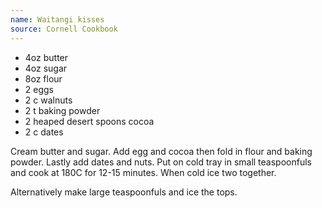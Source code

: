 ```yaml
---
name: Waitangi kisses
source: Cornell Cookbook
---
```


* 4oz butter
* 4oz sugar
* 8oz flour
* 2 eggs
* 2 c walnuts
* 2 t baking powder
* 2 heaped desert spoons cocoa
* 2 c dates

Cream butter and sugar.  Add egg and cocoa then fold in flour and baking powder.  Lastly add dates and nuts.  Put on cold tray in small teaspoonfuls and cook at 180C for 12-15 minutes.
When cold ice two together.

Alternatively make large teaspoonfuls and ice the tops.

